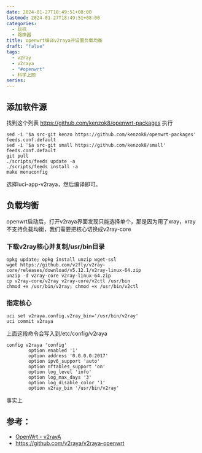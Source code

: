 ```yaml
---
date: 2024-01-27T18:49:51+08:00
lastmod: 2024-01-27T18:49:51+08:00
categories:
  - 玩机
  - 路由器
title: openwrt编译v2raya并设置负载均衡
draft: "false"
tags:
  - v2ray
  - v2raya
  - "#openwrt"
  - 科学上网
series:
---
```


## 添加软件源
找到这个列表 https://github.com/kenzok8/openwrt-packages
执行
```
sed -i '$a src-git kenzo https://github.com/kenzok8/openwrt-packages' feeds.conf.default
sed -i '$a src-git small https://github.com/kenzok8/small' feeds.conf.default
git pull
./scripts/feeds update -a
./scripts/feeds install -a
make menuconfig
```

选择luci-app-v2raya，然后编译即可。

## 负载均衡

openwrt启动后，打开v2raya界面发现只能选择单个，那是因为用了xray，xray不支持负载均衡，我们需要把核心切换成v2ray-core

### 下载v2ray核心并复制/usr/bin目录
```
opkg update; opkg install unzip wget-ssl
wget https://github.com/v2fly/v2ray-core/releases/download/v5.12.1/v2ray-linux-64.zip
unzip -d v2ray-core v2ray-linux-64.zip
cp v2ray-core/v2ray v2ray-core/v2ctl /usr/bin
chmod +x /usr/bin/v2ray; chmod +x /usr/bin/v2ctl
```

### 指定核心

```
uci set v2raya.config.v2ray_bin='/usr/bin/v2ray'
uci commit v2raya
```
上面这段命令会写入到/etc/config/v2raya
```
config v2raya 'config'
        option enabled '1'
        option address '0.0.0.0:2017'
        option ipv6_support 'auto'
        option nftables_support 'on'
        option log_level 'info'
        option log_max_days '3'
        option log_disable_color '1'
        option v2ray_bin '/usr/bin/v2ray'

```
事实上

## 参考： 
- [OpenWrt - v2rayA](https://v2raya.org/docs/prologue/installation/openwrt/)
- https://github.com/v2raya/v2raya-openwrt
